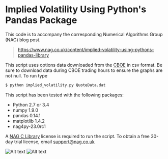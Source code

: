# Implied Volatility Using Python's Pandas Package

This code is to accompany the corresponding Numerical Algorithms Group (NAG) blog post.

> https://www.nag.co.uk/content/implied-volatility-using-pythons-pandas-library

This script uses options data downloaded from the [CBOE] in csv format. Be sure to download data during CBOE trading hours to ensure the graphs are not null. To run type 
```sh
$ python implied_volatility.py QuoteData.dat
```

This script has been tested with the following packages:

  - Python 2.7 or 3.4
  - numpy 1.9.0
  - pandas 0.14.1
  - matplotlib 1.4.2
  - nag4py-23.0rc1

A [NAG C Library] license is required to run the script. To obtain a free 30-day trial license, email support@nag.co.uk

![Alt text](/pictures/VolatilityCurves.png?raw=true "Volatility Curves for AAPL")
![Alt text](/pictures/VolatilitySurface.png?raw=true "Volatility Surface for AAPL")

[NAG C Library]: http://www.nag.com/numeric/CL/CLdescription.asp
[CBOE]: http://www.cboe.com/delayedquote/QuoteTableDownload.aspx
